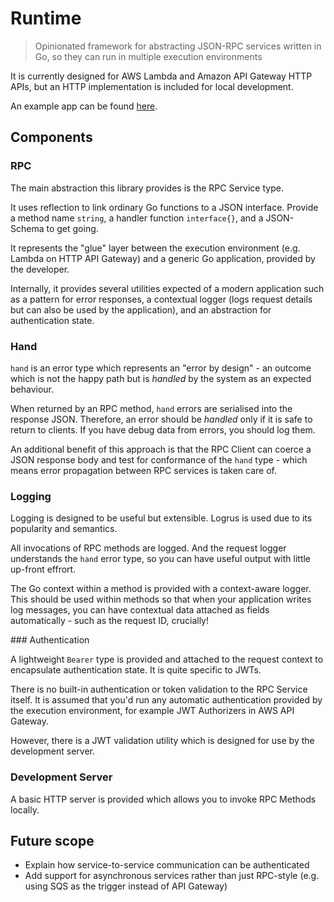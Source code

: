 # Runtime

> Opinionated framework for abstracting JSON-RPC services written in Go, so they can run in multiple execution environments

It is currently designed for AWS Lambda and Amazon API Gateway HTTP APIs, but an HTTP implementation is included for local development.

An example app can be found [here](https://github.com/g-wilson/runtime-helloworld).

## Components

### RPC

The main abstraction this library provides is the RPC Service type.

It uses reflection to link ordinary Go functions to a JSON interface. Provide a method name `string`, a handler function `interface{}`, and a JSON-Schema to get going.

It represents the "glue" layer between the execution environment (e.g. Lambda on HTTP API Gateway) and a generic Go application, provided by the developer.

Internally, it provides several utilities expected of a modern application such as a pattern for error responses, a contextual logger (logs request details but can also be used by the application), and an abstraction for authentication state.

### Hand

`hand` is an error type which represents an "error by design" - an outcome which is not the happy path but is _handled_ by the system as an expected behaviour.

When returned by an RPC method, `hand` errors are serialised into the response JSON. Therefore, an error should be _handled_ only if it is safe to return to clients. If you have debug data from errors, you should log them.

An additional benefit of this approach is that the RPC Client can coerce a JSON response body and test for conformance of the `hand` type - which means error propagation between RPC services is taken care of.

### Logging

Logging is designed to be useful but extensible. Logrus is used due to its popularity and semantics.

All invocations of RPC methods are logged. And the request logger understands the `hand` error type, so you can have useful output with little up-front effrort.

The Go context within a method is provided with a context-aware logger. This should be used within methods so that when your application writes log messages, you can have contextual data attached as fields automatically - such as the request ID, crucially!

### Authentication

A lightweight `Bearer` type is provided and attached to the request context to encapsulate authentication state. It is quite specific to JWTs.

There is no built-in authentication or token validation to the RPC Service itself. It is assumed that you'd run any automatic authentication provided by the execution environment, for example JWT Authorizers in AWS API Gateway.

However, there is a JWT validation utility which is designed for use by the development server.

### Development Server

A basic HTTP server is provided which allows you to invoke RPC Methods locally.

## Future scope

- Explain how service-to-service communication can be authenticated
- Add support for asynchronous services rather than just RPC-style (e.g. using SQS as the trigger instead of API Gateway)